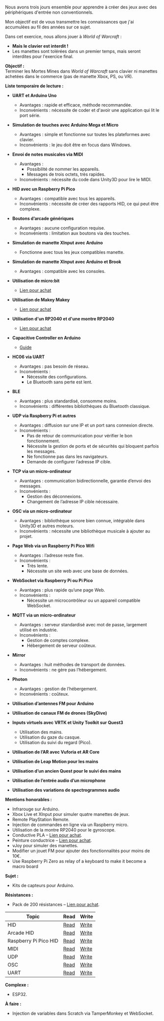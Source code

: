 

Nous avons trois jours ensemble pour apprendre à créer des jeux avec des périphériques d'entrée non conventionnels.

Mon objectif est de vous transmettre les connaissances que j'ai accumulées au fil des années sur ce sujet.

Dans cet exercice, nous allons jouer à *World of Warcraft* :
- **Mais le clavier est interdit !**
- Les manettes sont tolérées dans un premier temps, mais seront interdites pour l'exercice final.

**Objectif :**  
Terminer les Mortes Mines dans *World of Warcraft* sans clavier ni manettes achetées dans le commerce (pas de manette Xbox, PS, ou VR).

**Liste temporaire de lecture :**

- **UART et Arduino Uno**
  - Avantages : rapide et efficace, méthode recommandée.
  - Inconvénients : nécessite de coder et d'avoir une application qui lit le port série.

- **Simulation de touches avec Arduino Mega et Micro**
  - Avantages : simple et fonctionne sur toutes les plateformes avec clavier.
  - Inconvénients : le jeu doit être en focus dans Windows.

- **Envoi de notes musicales via MIDI**
  - Avantages :
    - Possibilité de nommer les appareils.
    - Messages de trois octets, très rapides.
  - Inconvénients : nécessite du code dans Unity3D pour lire le MIDI.

- **HID avec un Raspberry Pi Pico**
  - Avantages : compatible avec tous les appareils.
  - Inconvénients : nécessite de créer des rapports HID, ce qui peut être complexe.

- **Boutons d’arcade génériques**
  - Avantages : aucune configuration requise.
  - Inconvénients : limitation aux boutons via des touches.

- **Simulation de manette XInput avec Arduino**
  - Fonctionne avec tous les jeux compatibles manette.

- **Simulation de manette XInput avec Arduino et Brook**
  - Avantages : compatible avec les consoles.

- **Utilisation de micro:bit**
  - [Lien pour achat](https://amzn.to/3Ur9ne2)

- **Utilisation de Makey Makey**
  - [Lien pour achat](https://amzn.to/4hpktdI)

- **Utilisation d'un RP2040 et d'une montre RP2040**
  - [Lien pour achat](https://amzn.to/3NGOrfr)

- **Capacitive Controller en Arduino**
  - [Guide](https://www.instructables.com/3-Alternative-to-Makey-Makey/)

- **HC06 via UART**
  - Avantages : pas besoin de réseau.
  - Inconvénients :
    - Nécessite des configurations.
    - Le Bluetooth sans perte est lent.

- **BLE**
  - Avantages : plus standardisé, consomme moins.
  - Inconvénients : différentes bibliothèques du Bluetooth classique.

- **UDP via Raspberry Pi et autres**
  - Avantages : diffusion sur une IP et un port sans connexion directe.
  - Inconvénients :
    - Pas de retour de communication pour vérifier le bon fonctionnement.
    - Nécessite la gestion de ports et de sécurités qui bloquent parfois les messages.
    - Ne fonctionne pas dans les navigateurs.
    - Demande de configurer l’adresse IP cible.

- **TCP via un micro-ordinateur**
  - Avantages : communication bidirectionnelle, garantie d’envoi des messages.
  - Inconvénients :
    - Gestion des déconnexions.
    - Changement de l’adresse IP cible nécessaire.

- **OSC via un micro-ordinateur**
  - Avantages : bibliothèque sonore bien connue, intégrable dans Unity3D et autres moteurs.
  - Inconvénients : nécessite une bibliothèque musicale à ajouter au projet.

- **Page Web via un Raspberry Pi Pico Wifi**
  - Avantages : l’adresse reste fixe.
  - Inconvénients :
    - Très lente.
    - Nécessite un site web avec une base de données.

- **WebSocket via Raspberry Pi ou Pi Pico**
  - Avantages : plus rapide qu’une page Web.
  - Inconvénients :
    - Nécessite un microcontrôleur ou un appareil compatible WebSocket.

- **MQTT via un micro-ordinateur**
  - Avantages : serveur standardisé avec mot de passe, largement utilisé en industrie.
  - Inconvénients :
    - Gestion de comptes complexe.
    - Hébergement de serveur coûteux.

- **Mirror**
  - Avantages : huit méthodes de transport de données.
  - Inconvénients : ne gère pas l’hébergement.

- **Photon**
  - Avantages : gestion de l’hébergement.
  - Inconvénients : coûteux.

- **Utilisation d’antennes FM pour Arduino**
- **Utilisation de canaux FM de drones (SkyDive)**
- **Inputs virtuels avec VRTK et Unity Toolkit sur Quest3**
  - Utilisation des mains.
  - Utilisation du gaze du casque.
  - Utilisation du suivi du regard (Pico).

- **Utilisation de l’AR avec Vuforia et AR Core**
- **Utilisation de Leap Motion pour les mains**
- **Utilisation d’un ancien Quest pour le suivi des mains**
- **Utilisation de l’entrée audio d’un microphone**
- **Utilisation des variations de spectrogrammes audio**
  
**Mentions honorables :**
- Infrarouge sur Arduino.
- Xbox Live et XInput pour simuler quatre manettes de jeux.
- Remote PlayStation Remote.
- Injection de commandes en ligne via un Raspberry micro.
- Utilisation de la montre RP2040 pour le gyroscope.
- Conductive PLA – [Lien pour achat](https://amzn.to/40kPl95).
- Peinture conductrice – [Lien pour achat](https://amzn.to/40maOP0).
- vJoy pour simuler des manettes.
- Modifier un jouet FM pour ajouter des fonctionnalités pour moins de 10€.
- Use Raspberry Pi Zero as relay of a keyboard to make it become a macro board

**Sujet :**
- Kits de capteurs pour Arduino.

**Résistances :**
- Pack de 200 résistances – [Lien pour achat](https://amzn.to/3NHXQDy).


|Topic | Read | Write |
|-|-|-|
| HID | [Read](#)| [Write](#) |
| Arcade HID | [Read](#)| [Write](#) |
| Raspberry Pi Pico HID | [Read](#)| [Write](#) |
| MIDI | [Read](#)| [Write](#) |
| UDP | [Read](#)| [Write](#) |
| OSC | [Read](#)| [Write](#) |
| UART | [Read](#)| [Write](#) |

**Complexe :**
- ESP32.

**À faire :**
- Injection de variables dans Scratch via TamperMonkey et WebSocket.
